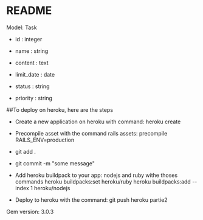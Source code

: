 # README

Model: Task

* id : integer
* name : string

* content : text

* limit_date : date

* status : string

* priority : string

##To deploy on heroku, here are the steps
* Create a new application on heroku with command: heroku create
* Precompile asset with the command rails assets: precompile RAILS_ENV=production
* git add .
* git commit -m "some message"
* Add heroku buildpack to your app: nodejs and ruby withe thoses commands
heroku buildpacks:set heroku/ruby
heroku buildpacks:add --index 1 heroku/nodejs

* Deploy to heroku with the command:
 git push heroku partie2

Gem version: 3.0.3

